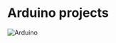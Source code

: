 #   Arduino projects

![Arduino](https://github.com/santiago120600/Arduino/blob/main/screen_01.JPG)
